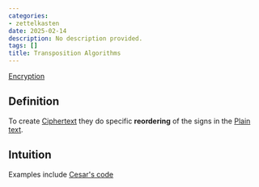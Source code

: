 ```yaml
---
categories:
- zettelkasten
date: 2025-02-14
description: No description provided.
tags: []
title: Transposition Algorithms
---
```


[Encryption](Encryption.md)

## Definition

To create [Ciphertext](Ciphertext.md) they do specific **reordering** of the signs in the [Plain text](Plain%20text.md).

## Intuition

Examples include [Cesar's code](Cesar's%20code)